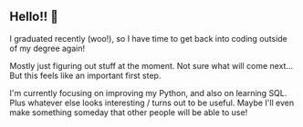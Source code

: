 ## Hello!! 👋

I graduated recently (woo!), so I have time to get back into coding outside of my degree again!

Mostly just figuring out stuff at the moment. Not sure what will come next... But this feels like an important first step.

I'm currently focusing on improving my Python, and also on learning SQL. Plus whatever else looks interesting / turns out to be useful. Maybe I'll even make something someday that other people will be able to use!

<!--
**ehszd/ehszd** is a ✨ _special_ ✨ repository because its `README.md` (this file) appears on your GitHub profile.

Here are some ideas to get you started:

- 🔭 I’m currently working on ...
- 🌱 I’m currently learning ...
- 👯 I’m looking to collaborate on ...
- 🤔 I’m looking for help with ...
- 💬 Ask me about ...
- 📫 How to reach me: ...
- 😄 Pronouns: ...
- ⚡ Fun fact: ...
-->
